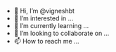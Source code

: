 - 👋 Hi, I’m @vigneshbt
- 👀 I’m interested in ...
- 🌱 I’m currently learning ...
- 💞️ I’m looking to collaborate on ...
- 📫 How to reach me ...

<!---
vigneshbt/vigneshbt is a ✨ special ✨ repository because its `README.md` (this file) appears on your GitHub profile.
You can click the Preview link to take a look at your changes.
--->
